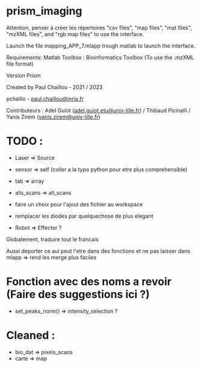 # prism_imaging


Attention, penser à créer les répertoires "csv files", "map files", "mat files", "mzXML files", and "rgb map files" to use the interface.

Launch the file mapping_APP_7.mlapp trough matlab to launch the interface.

Requirements: 
Matlab Toolbox : Bioinformatics Toolbox (To use the .mzXML file format)

Version Prism 

Created by Paul Chaillou - 2021 / 2023

pchaillo - paul.chaillou@inria.fr

Contributeurs : Adel Guiot (adel.guiot.etu@univ-lille.fr) / Thibaud Picinalli / Yanis Zirem (yanis.zirem@univ-lille.fr)


# TODO :
- Laser => Source
- sensor => self (coller a la typo python pour etre plus comprehensible)

- tab => array
- alls_scans => all_scans
- faire un choix pour l'ajout des fichier au workspace
- remplacer les diodes par quelquechose de plus elegant
- Robot => Effector ?

Globalement, traduire tout le francais

Aussi deporter ce aui peut l'etre dans des fonctions et ne pas laisser dans mlapp => rend les merge plus faciles

# Fonction avec des noms a revoir (Faire des suggestions ici ?)
- set_peaks_norm() => intensity_selection ?

# Cleaned :
- bio_dat => pixels_scans
- carte => map